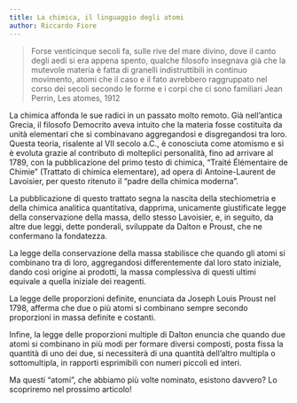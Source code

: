 ```yaml
---
title: La chimica, il linguaggio degli atomi
author: Riccardo Fiore
---
```


>Forse venticinque secoli fa, sulle rive del mare divino, dove il canto degli aedi si era appena spento, qualche filosofo insegnava già che la mutevole materia è fatta di granelli indistruttibili in continuo movimento, atomi che il caso e il fato avrebbero raggruppato nel corso dei secoli secondo le forme e i corpi che ci sono familiari
Jean Perrin, Les atomes, 1912

La chimica affonda le sue radici in un passato molto remoto. Già nell’antica Grecia, il filosofo Democrito aveva intuito che la materia fosse costituita da unità elementari che si combinavano aggregandosi e disgregandosi tra loro. Questa teoria, risalente al VII secolo a.C., è conosciuta come atomismo e si è evoluta grazie al contributo di molteplici personalità, fino ad arrivare al 1789, con la pubblicazione del primo testo di chimica, “Traité Élémentaire de Chimie” (Trattato di chimica elementare), ad opera di Antoine-Laurent de Lavoisier, per questo ritenuto il “padre della chimica moderna”.

La pubblicazione di questo trattato segna la nascita della stechiometria e della chimica analitica quantitativa, dapprima, unicamente giustificate legge della conservazione della massa, dello stesso Lavoisier, e, in seguito, da altre due leggi, dette ponderali, sviluppate da Dalton e Proust, che ne confermano la fondatezza.

La legge della conservazione della massa stabilisce che quando gli atomi si combinano tra di loro, aggregandosi differentemente dal loro stato iniziale, dando così origine ai prodotti, la massa complessiva di questi ultimi equivale a quella iniziale dei reagenti.

La legge delle proporzioni definite, enunciata da Joseph Louis Proust nel 1798, afferma che due o più atomi si combinano sempre secondo proporzioni in massa definite e costanti.

Infine, la legge delle proporzioni multiple di Dalton enuncia che quando due atomi si combinano in più modi per formare diversi composti, posta fissa la quantità di uno dei due, si necessiterà di una quantità dell’altro multipla o sottomultipla, in rapporti esprimibili con numeri piccoli ed interi.

Ma questi “atomi”, che abbiamo più volte nominato, esistono davvero? Lo scopriremo nel prossimo articolo!
